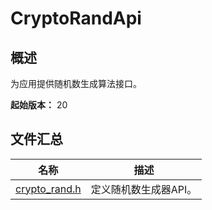 # CryptoRandApi

## 概述

为应用提供随机数生成算法接口。

**起始版本：** 20

## 文件汇总

| 名称 | 描述 |
| -- | -- |
| [crypto_rand.h](capi-crypto-rand-h.md) | 定义随机数生成器API。 |
